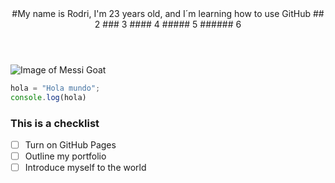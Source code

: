 <header>
#My name is Rodri, I'm 23 years old, and I´m learning how to use GitHub
## 2
### 3
#### 4
##### 5
###### 6

</header>

![Image of Messi Goat](https://upload.wikimedia.org/wikipedia/commons/b/b4/Lionel-Messi-Argentina-2022-FIFA-World-Cup_%28cropped%29.jpg)

``` javascript
hola = "Hola mundo";
console.log(hola)
```

### This is a checklist 

- [ ] Turn on GitHub Pages
- [ ] Outline my portfolio
- [ ] Introduce myself to the world

